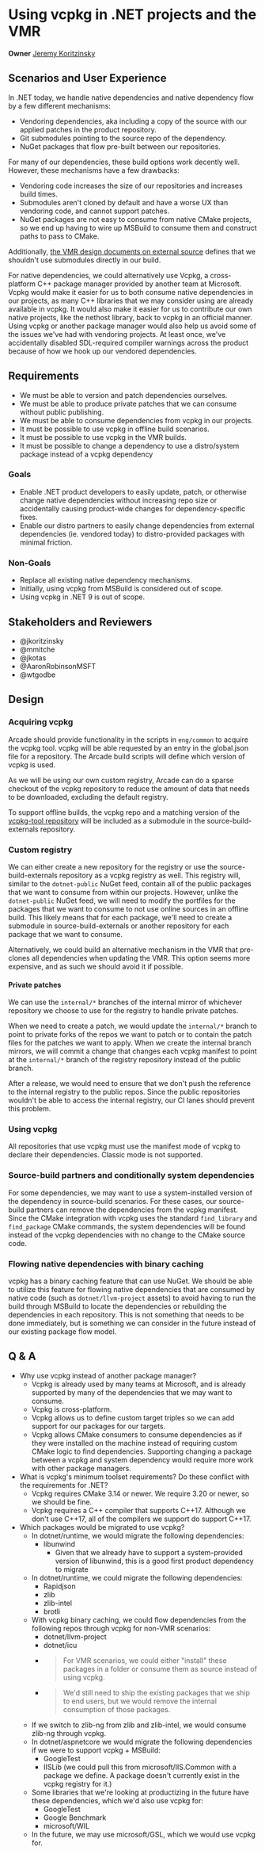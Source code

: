 # Using vcpkg in .NET projects and the VMR

**Owner** [Jeremy Koritzinsky](https://github.com/jkoritzinsky)

## Scenarios and User Experience

In .NET today, we handle native dependencies and native dependency flow by a few different mechanisms:

- Vendoring dependencies, aka including a copy of the source with our applied patches in the product repository.
- Git submodules pointing to the source repo of the dependency.
- NuGet packages that flow pre-built between our repositories.

For many of our dependencies, these build options work decently well. However, these mechanisms have a few drawbacks:

- Vendoring code increases the size of our repositories and increases build times.
- Submodules aren't cloned by default and have a worse UX than vendoring code, and cannot support patches.
- NuGet packages are not easy to consume from native CMake projects, so we end up having to wire up MSBuild to consume them and construct paths to pass to CMake.

Additionally, [the VMR design documents on external source](https://github.com/dotnet/arcade/blob/main/Documentation/UnifiedBuild/VMR-Strategy-For-External-Source.md) defines that we shouldn't use submodules directly in our build.

For native dependencies, we could alternatively use Vcpkg, a cross-platform C++ package manager provided by another team at Microsoft.
Vcpkg would make it easier for us to both consume native dependencies in our projects, as many C++ libraries that we may consider using are already available in vcpkg.
It would also make it easier for us to contribute our own native projects, like the nethost library, back to vcpkg in an official manner.
Using vcpkg or another package manager would also help us avoid some of the issues we've had with vendoring projects. At least once, we've accidentally disabled SDL-required compiler warnings across the product because of how we hook up our vendored dependencies.

## Requirements

- We must be able to version and patch dependencies ourselves.
- We must be able to produce private patches that we can consume without public publishing.
- We must be able to consume dependencies from vcpkg in our projects.
- It must be possible to use vcpkg in offline build scenarios.
- It must be possible to use vcpkg in the VMR builds.
- It must be possible to change a dependency to use a distro/system package instead of a vcpkg dependency

### Goals

- Enable .NET product developers to easily update, patch, or otherwise change native dependencies without increasing repo size or accidentally causing product-wide changes for dependency-specific fixes.
- Enable our distro partners to easily change dependencies from external dependencies (ie. vendored today) to distro-provided packages with minimal friction.

### Non-Goals

- Replace all existing native dependency mechanisms.
- Initially, using vcpkg from MSBuild is considered out of scope.
- Using vcpkg in .NET 9 is out of scope.

## Stakeholders and Reviewers

- @jkoritzinsky
- @mmitche
- @jkotas
- @AaronRobinsonMSFT
- @wtgodbe

## Design

### Acquiring vcpkg

Arcade should provide functionality in the scripts in `eng/common` to acquire the vcpkg tool.
vcpkg will be able requested by an entry in the global.json file for a repository.
The Arcade build scripts will define which version of vcpkg is used.

As we will be using our own custom registry, Arcade can do a sparse checkout of the vcpkg repository to reduce the amount of data that needs to be downloaded, excluding the default registry.

To support offline builds, the vcpkg repo and a matching version of the [vcpkg-tool repository](https://github.com/microsoft/vcpkg-tool) will be included as a submodule in the source-build-externals repository.

### Custom registry

We can either create a new repository for the registry or use the source-build-externals repository as a vcpkg registry as well. This registry will, similar to the `dotnet-public` NuGet feed, contain all of the public packages that we want to consume from within our projects. However, unlike the `dotnet-public` NuGet feed, we will need to modify the portfiles for the packages that we want to consume to not use online sources in an offline build. This likely means that for each package, we'll need to create a submodule in source-build-externals or another repository for each package that we want to consume.

Alternatively, we could build an alternative mechanism in the VMR that pre-clones all dependencies when updating the VMR. This option seems more expensive, and as such we should avoid it if possible.

#### Private patches

We can use the `internal/*` branches of the internal mirror of whichever repository we choose to use for the registry to handle private patches.

When we need to create a patch, we would update the `internal/*` branch to point to private forks of the repos we want to patch or to contain the patch files for the patches we want to apply.
When we create the internal branch mirrors, we will commit a change that changes each vcpkg manifest to point at the `internal/*` branch of the registry repository instead of the public branch.

After a release, we would need to ensure that we don't push the reference to the internal registry to the public repos. Since the public repositories wouldn't be able to access the internal registry, our CI lanes should prevent this problem.

### Using vcpkg

All repositories that use vcpkg must use the manifest mode of vcpkg to declare their dependencies. Classic mode is not supported.

### Source-build partners and conditionally system dependencies

For some dependencies, we may want to use a system-installed version of the dependency in source-build scenarios.
For these cases, our source-build partners can remove the dependencies from the vcpkg manifest.
Since the CMake integration with vcpkg uses the standard `find_library` and `find_package` CMake commands, the system dependencies will be found instead of the vcpkg dependencies with no change to the CMake source code.

### Flowing native dependencies with binary caching

vcpkg has a binary caching feature that can use NuGet.
We should be able to utilize this feature for flowing native dependencies that are consumed by native code (such as `dotnet/llvm-project` assets) to avoid having to run the build through MSBuild to locate the dependencies or rebuilding the dependencies in each repository. This is not something that needs to be done immediately, but is something we can consider in the future instead of our existing package flow model.

## Q & A

- Why use vcpkg instead of another package manager?
    - Vcpkg is already used by many teams at Microsoft, and is already supported by many of the dependencies that we may want to consume.
    - Vcpkg is cross-platform.
    - Vcpkg allows us to define custom target triples so we can add support for our packages for our targets.
    - Vcpkg allows CMake consumers to consume dependencies as if they were installed on the machine instead of requiring custom CMake logic to find dependencies. Supporting changing a package between a vcpkg and system dependency would require more work with other package managers.
- What is vcpkg's minimum toolset requirements? Do these conflict with the requirements for .NET?
    - Vcpkg requires CMake 3.14 or newer. We require 3.20 or newer, so we should be fine.
    - Vcpkg requires a C++ compiler that supports C++17. Although we don't use C++17, all of the compilers we support do support C++17.
- Which packages would be migrated to use vcpkg?
    - In dotnet/runtime, we would migrate the following dependencies:
        - libunwind
          - Given that we already have to support a system-provided version of libunwind, this is a good first product dependency to migrate
    - In dotnet/runtime, we could migrate the following dependencies:
        - Rapidjson
        - zlib
        - zlib-intel
        - brotli
    - With vcpkg binary caching, we could flow dependencies from the following repos through vcpkg for non-VMR scenarios:
        - dotnet/llvm-project
        - dotnet/icu
        - > For VMR scenarios, we could either "install" these packages in a folder or consume them as source instead of using vcpkg.
        - > We'd still need to ship the existing packages that we ship to end users, but we would remove the internal consumption of those packages.
    - If we switch to zlib-ng from zlib and zlib-intel, we would consume zlib-ng through vcpkg.
    - In dotnet/aspnetcore we would migrate the following dependencies if we were to support vcpkg + MSBuild:
        - GoogleTest
        - IISLib (we could pull this from microsoft/IIS.Common with a package we define. A package doesn't currently exist in the vcpkg registry for it.)
    - Some libraries that we're looking at productizing in the future have these dependencies, which we'd also use vcpkg for:
        - GoogleTest
        - Google Benchmark
        - microsoft/WIL
    - In the future, we may use microsoft/GSL, which we would use vcpkg for.
